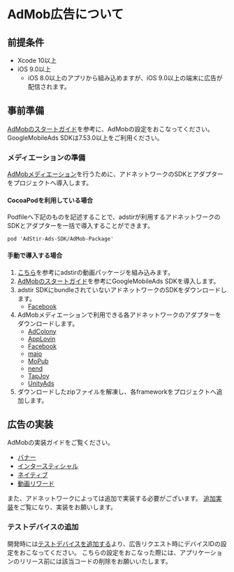 # AdMob広告について

## 前提条件

* Xcode 10以上
* iOS 9.0以上
    * iOS 8.0以上のアプリから組み込めますが、iOS 9.0以上の端末に広告が配信されます。

## 事前準備

[AdMobのスタートガイド](https://developers.google.com/admob/ios/quick-start?hl=ja)を参考に、AdMobの設定をおこなってください。
GoogleMobileAds SDKは7.53.0以上をご利用ください。

### メディエーションの準備

[AdMobメディエーション](https://developers.google.com/admob/ios/mediate?hl=ja)を行うために、アドネットワークのSDKとアダプターをプロジェクトへ導入します。

#### CocoaPodを利用している場合
Podfileへ下記のものを記述することで、adstirが利用するアドネットワークのSDKとアダプターを一括で導入することができます。

```
pod 'AdStir-Ads-SDK/AdMob-Package'
```

#### 手動で導入する場合

1. [こちら](../adstir/init/manual_integration.md#sdkの手動組み込み)を参考にadstirの動画パッケージを組み込みます。
1. [AdMobのスタートガイド](https://developers.google.com/admob/ios/quick-start?hl=ja#manual_download)を参考にGoogleMobileAds SDKを導入します。
1. adstir SDKにbundleされていないアドネットワークのSDKをダウンロードします。
    * [Facebook](https://origincache.facebook.com/developers/resources/?id=FBAudienceNetwork-5.6.0.zip)
1. AdMobメディエーションで利用できる各アドネットワークのアダプターをダウンロードします。
    * [AdColony](https://google.bintray.com/mobile-ads-adapters-ios/AdColonyAdapter/4.1.2.0/AdColonyAdapter-4.1.2.0.zip)
    * [AppLovin](https://google.bintray.com/mobile-ads-adapters-ios/AppLovinAdapter/6.10.1.0/AppLovinAdapter-6.10.1.0.zip)
    * [Facebook](https://google.bintray.com/mobile-ads-adapters-ios/FacebookAdapter/5.6.0.0/FacebookAdapter-5.6.0.0.zip)
    * [maio](https://google.bintray.com/mobile-ads-adapters-ios/MaioAdapter/1.5.1.0/MaioAdapter-1.5.1.0.zip)
    * [MoPub](https://google.bintray.com/mobile-ads-adapters-ios/MoPubAdapter/5.10.0.0/MoPubAdapter-5.10.0.0.zip)
    * [nend](https://google.bintray.com/mobile-ads-adapters-ios/NendAdapter/5.3.0.0/NendAdapter-5.3.0.0.zip)
    * [TapJoy](https://google.bintray.com/mobile-ads-adapters-ios/TapjoyAdapter/12.3.4.0/TapjoyAdapter-12.3.4.0.zip)
    * [UnityAds](https://google.bintray.com/mobile-ads-adapters-ios/UnityAdapter/3.3.0.0/UnityAdapter-3.3.0.0.zip)
1. ダウンロードしたzipファイルを解凍し、各frameworkをプロジェクトへ追加します。

## 広告の実装

AdMobの実装ガイドをご覧ください。

* [バナー](https://developers.google.com/admob/ios/banner?hl=ja)
* [インタースティシャル](https://developers.google.com/admob/ios/interstitial?hl=ja)
* [ネイティブ](https://developers.google.com/admob/ios/native/start?hl=ja)
* [動画リワード](https://developers.google.com/admob/ios/rewarded-ads?hl=ja)

また、アドネットワークによっては追加で実装する必要がございます。
[追加実装](network.md#追加実装)をご覧になり、実装をお願いします。

### テストデバイスの追加

開発時には[テストデバイスを追加する](https://developers.google.com/admob/ios/test-ads#add_your_test_device)より、広告リクエスト時にデバイスIDの設定をおこなってください。
こちらの設定をおこなった際には、アプリケーションのリリース前には該当コードの削除をお願いいたします。
